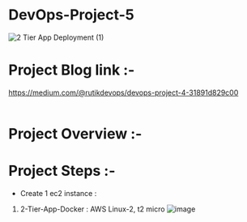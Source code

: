 # DevOps-Project-5

![2 Tier App Deployment (1)](https://github.com/rutikdevops/DevOps-Project-5/assets/109506158/5fc26e1e-e8f7-48f5-a71f-342dff3ef608)


# Project Blog link :-
https://medium.com/@rutikdevops/devops-project-4-31891d829c00
<br></br>

# Project Overview :-

# Project Steps :-
- Create 1 ec2 instance :
1. 2-Tier-App-Docker    : AWS Linux-2, t2 micro
![image](https://github.com/rutikdevops/DevOps-Project-5/assets/109506158/a2e3083b-e690-4709-9904-7c5549d78295)
